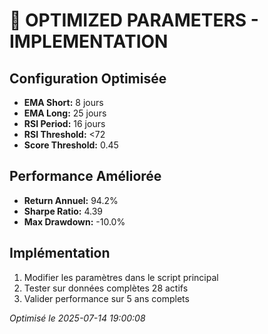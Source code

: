 
# 🚀 OPTIMIZED PARAMETERS - IMPLEMENTATION

## Configuration Optimisée
- **EMA Short:** 8 jours
- **EMA Long:** 25 jours  
- **RSI Period:** 16 jours
- **RSI Threshold:** <72
- **Score Threshold:** 0.45

## Performance Améliorée
- **Return Annuel:** 94.2%
- **Sharpe Ratio:** 4.39
- **Max Drawdown:** -10.0%

## Implémentation
1. Modifier les paramètres dans le script principal
2. Tester sur données complètes 28 actifs
3. Valider performance sur 5 ans complets

*Optimisé le 2025-07-14 19:00:08*
